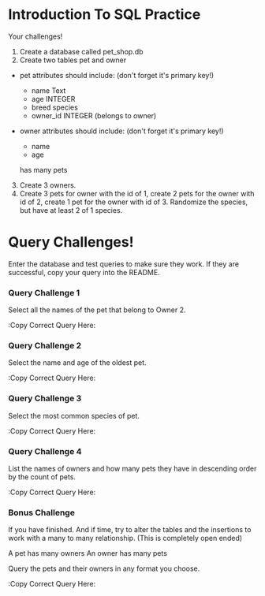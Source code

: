 # Introduction To SQL Practice

Your challenges!

1. Create a database called pet_shop.db
2. Create two tables pet and owner

- pet attributes should include: (don't forget it's primary key!)

  - name Text
  - age INTEGER
  - breed species
  - owner_id INTEGER (belongs to owner)

- owner attributes should include: (don't forget it's primary key!)

  - name
  - age

  has many pets

3. Create 3 owners.
4. Create 3 pets for owner with the id of 1, create 2 pets for the owner with id of 2, create 1 pet for the owner with id of 3. Randomize the species, but have at least 2 of 1 species.

# Query Challenges!

Enter the database and test queries to make sure they work. If they are successful, copy your query into the README.

### Query Challenge 1

Select all the names of the pet that belong to Owner 2.

:Copy Correct Query Here:

### Query Challenge 2

Select the name and age of the oldest pet.

:Copy Correct Query Here:

### Query Challenge 3

Select the most common species of pet.

:Copy Correct Query Here:

### Query Challenge 4

List the names of owners and how many pets they have in descending order by the count of pets.

:Copy Correct Query Here:

### Bonus Challenge

If you have finished. And if time, try to alter the tables and the insertions to work with a many to many relationship. (This is completely open ended)

A pet has many owners
An owner has many pets

Query the pets and their owners in any format you choose.

:Copy Correct Query Here:

